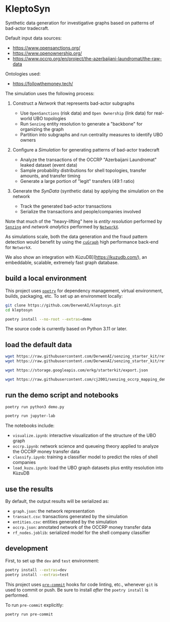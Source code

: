 # KleptoSyn

Synthetic data generation for investigative graphs based on patterns
of bad-actor tradecraft.

Default input data sources:

  * <https://www.opensanctions.org/>
  * <https://www.openownership.org/>
  * <https://www.occrp.org/en/project/the-azerbaijani-laundromat/the-raw-data>

Ontologies used:

  * <https://followthemoney.tech/>

The simulation uses the following process:

  1. Construct a _Network_ that represents bad-actor subgraphs

     * Use `OpenSanctions` (risk data) and `Open Ownership` (link data) for real-world UBO topologies
     * Run `Senzing` entity resolution to generate a "backbone" for organizing the graph
     * Partition into subgraphs and run centrality measures to identify UBO owners

  2. Configure a _Simulation_ for generating patterns of bad-actor tradecraft

     * Analyze the transactions of the OCCRP "Azerbaijani Laundromat" leaked dataset (event data)
     * Sample probability distributions for shell topologies, transfer amounts, and transfer timing
     * Generate a large portion of "legit" transfers (49:1 ratio)

  3. Generate the _SynData_ (synthetic data) by applying the simulation on the network

     * Track the generated bad-actor transactions
     * Serialize the transactions and people/companies involved

Note that much of the "heavy-lifting" here is _entity resolution_ performed by
[`Senzing`](https://senzing.com/)
and _network analytics_ performed by [`NetworkX`](https://senzing.com/).

As simulations scale, both the data generation and the fraud pattern
detection would benefit by using the
[`cuGraph`](https://github.com/rapidsai/cugraph) high performance
back-end for `NetworkX`.

We also show an integration with KùzuDB](https://kuzudb.com/),
an embeddable, scalable, extremely fast graph database.


## build a local environment

This project uses [`poetry`](https://python-poetry.org/docs/basic-usage/)
for dependency management, virtual environment, builds, packaging, etc.
To set up an environment locally:

```bash
git clone https://github.com/DerwenAI/kleptosyn.git
cd kleptosyn

poetry install --no-root --extras=demo
```

The source code is currently based on Python 3.11 or later.


## load the default data

```bash
wget https://raw.githubusercontent.com/DerwenAI/senzing_starter_kit/refs/heads/main/senzing_rootfs/data/open-sanctions.json
wget https://raw.githubusercontent.com/DerwenAI/senzing_starter_kit/refs/heads/main/senzing_rootfs/data/open-ownership.json

wget https://storage.googleapis.com/erkg/starterkit/export.json

wget https://raw.githubusercontent.com/cj2001/senzing_occrp_mapping_demo/refs/heads/main/occrp_17k.csv
```

## run the demo script and notebooks

```bash
poetry run python3 demo.py
```

```bash
poetry run jupyter-lab
```

The notebooks include:

  + `visualize.ipynb`: interactive visualization of the structure of the UBO graph
  + `occrp.ipynb`: network science and queueing theory applied to analyze the OCCRP money transfer data
  + `classify.ipynb`: training a classifier model to predict the roles of shell companies
  + `load_kuzu.ipynb`: load the UBO graph datasets plus entity resolution into KùzuDB


## use the results

By default, the output results will be serialized as:

  + `graph.json`: the network representation
  + `transact.csv`: transactions generated by the simulation
  + `entities.csv`: entities generated by the simulation
  + `occrp.json`: annotated network of the OCCRP money transfer data
  + `rf_nodes.joblib`: serialized model for the shell company classifier


## development

First, to set up the `dev` and `test` environment:

```bash
poetry install --extras=dev
poetry install --extras=test
```

This project uses [`pre-commit`](https://pre-commit.com/) hooks for
code linting, etc., whenever `git` is used to commit or push.
Be sure to install *after* the `poetry install` is performed.

To run `pre-commit` explicitly:

```bash
poetry run pre-commit
```
